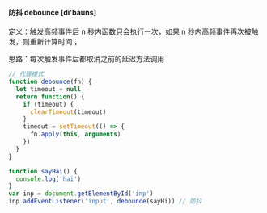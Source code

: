 #### 防抖 debounce [di'bauns]

定义：触发高频事件后 n 秒内函数只会执行一次，如果 n 秒内高频事件再次被触发，则重新计算时间；

思路：每次触发事件后都取消之前的延迟方法调用

```js
// 代理模式
function debounce(fn) {
  let timeout = null
  return function() {
    if (timeout) {
      clearTimeout(timeout)
    }
    timeout = setTimeout(() => {
      fn.apply(this, arguments)
    })
  }
}

function sayHai() {
  console.log('hai')
}
var inp = document.getElementById('inp')
inp.addEventListener('input', debounce(sayHi)) // 防抖
```

